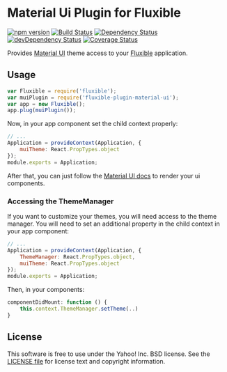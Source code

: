 # Material Ui Plugin for Fluxible

[![npm version](https://badge.fury.io/js/fluxible-plugin-material-ui.svg)](http://badge.fury.io/js/fluxible-plugin-material-ui)
[![Build Status](https://travis-ci.org/Vijar/fluxible-plugin-material-ui.svg?branch=master)](https://travis-ci.org/Vijar/fluxible-plugin-material-ui)
[![Dependency Status](https://david-dm.org/Vijar/fluxible-plugin-material-ui.svg)](https://david-dm.org/Vijar/fluxible-plugin-material-ui)
[![devDependency Status](https://david-dm.org/Vijar/fluxible-plugin-material-ui/dev-status.svg)](https://david-dm.org/Vijar/fluxible-plugin-material-ui#info=devDependencies)
[![Coverage Status](https://coveralls.io/repos/Vijar/fluxible-plugin-material-ui/badge.png?branch=master)](https://coveralls.io/r/Vijar/fluxible-plugin-material-ui?branch=master)

Provides [Material UI](https://github.com/callemall/material-ui) theme access to your [Fluxible](https://github.com/yahoo/fluxible) application.

## Usage

```js
var Fluxible = require('fluxible');
var muiPlugin = require('fluxible-plugin-material-ui');
var app = new Fluxible();
app.plug(muiPlugin());
```

Now, in your app component set the child context properly:

```js
// ...
Application = provideContext(Application, {
    muiTheme: React.PropTypes.object
});
module.exports = Application;
```

After that, you can just follow the [Material UI docs](http://material-ui.com) to render your ui components.

### Accessing the ThemeManager

If you want to customize your themes, you will need access to the theme manager.
You will need to set an additional property in the child context in your app component:

```js
// ...
Application = provideContext(Application, {
    ThemeManager: React.PropTypes.object,
    muiTheme: React.PropTypes.object
});
module.exports = Application;
```

Then, in your components:
```js
componentDidMount: function () {
    this.context.ThemeManager.setTheme(..)
}
```

## License

This software is free to use under the Yahoo! Inc. BSD license.
See the [LICENSE file][] for license text and copyright information.

[LICENSE file]: https://github.com/Vijar/fluxible-plugin-material-ui/blob/master/LICENSE.md
